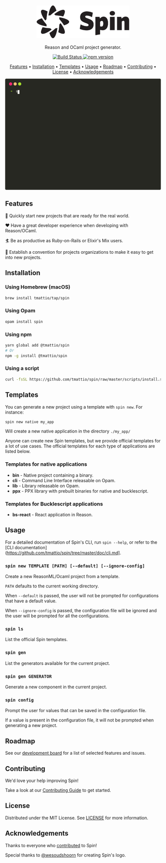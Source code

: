 <p align="center">
    <img width="300" src="https://raw.githubusercontent.com/tmattio/spin/master/doc/logo.svg?sanitize=true" alt="Logo">
  	<br><br>
    Reason and OCaml project generator.
</p>


<p align="center">
  <a href="https://github.com/tmattio/spin/actions">
    <img src="https://github.com/tmattio/spin/workflows/Continuous%20Integration/badge.svg" alt="Build Status" />
  </a>
  <a href="https://badge.fury.io/js/%40tmattio%2Fspin">
    <img src="https://badge.fury.io/js/%40tmattio%2Fspin.svg" alt="npm version" />
  </a>
</p>

<p align="center">
  <a href="#features">Features</a> •
  <a href="#installation">Installation</a> •
  <a href="#templates">Templates</a> •
  <a href="#usage">Usage</a> •
  <a href="#roadmap">Roadmap</a> •
  <a href="#contributing">Contributing</a> •
  <a href="#license">License</a> •
  <a href="#acknowledgements">Acknowledgements</a>
</p>

<div align="center">
  <img src="https://raw.githubusercontent.com/tmattio/spin/master/doc/demo.svg?sanitize=true" alt="Demo">
</div>

## Features

🚀 Quickly start new projects that are ready for the real world.

❤️ Have a great developer experience when developing with Reason/OCaml.

🏄 Be as productive as Ruby-on-Rails or Elixir's Mix users.

🔌 Establish a convention for projects organizations to make it easy to get into new projects.

## Installation

### Using Homebrew (macOS)

```bash
brew install tmattio/tap/spin
```

### Using Opam

```bash
opam install spin
```

### Using npm

```bash
yarn global add @tmattio/spin
# Or
npm -g install @tmattio/spin
```

### Using a script

```bash
curl -fsSL https://github.com/tmattio/spin/raw/master/scripts/install.sh | bash
```

## Templates

You can generate a new project using a template with `spin new`. For instance:

```bash
spin new native my_app
```

Will create a new native application in the directory `./my_app/`

Anyone can create new Spin templates, but we provide official templates for a lot of use cases.
The official templates for each type of applications are listed below.

### Templates for native applications

- **bin** - Native project containing a binary.
- **cli** - Command Line Interface releasable on Opam.
- **lib** - Library releasable on Opam.
- **ppx** - PPX library with prebuilt binaries for native and bucklescript.

### Templates for Bucklescript applications

- **bs-react** - React application in Reason.

## Usage

For a detailed documentation of Spin's CLI, run `spin --help`, or refer to the [CLI documentation](https://github.com/tmattio/spin/tree/master/doc/cli.md].

### `spin new TEMPLATE [PATH] [--default] [--ignore-config]`

Create a new ReasonML/Ocaml project from a template.

`PATH` defaults to the current working directory.

When `--default` is passed, the user will not be prompted for configurations that have a default value.

When `--ignore-config` is passed, the configuration file will be ignored and the user will be prompted for all the configurations.

### `spin ls`

List the official Spin templates.

### `spin gen`

List the generators available for the current project.

### `spin gen GENERATOR`

Generate a new component in the current project.

### `spin config`

Prompt the user for values that can be saved in the configuration file.

If a value is present in the configuration file, it will not be prompted when generating a new project.

## Roadmap

See our [development board](https://github.com/tmattio/spin/projects/1) for a list of selected features and issues.

## Contributing

We'd love your help improving Spin!

Take a look at our [Contributing Guide](CONTRIBUTING.md) to get started.

## License

Distributed under the MIT License. See [LICENSE](LICENSE) for more information.

## Acknowledgements

Thanks to everyone who [contributed](https://github.com/tmattio/spin/graphs/contributors) to Spin!

Special thanks to [@wesoudshoorn](https://github.com/wesoudshoorn) for creating Spin's logo.
